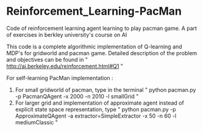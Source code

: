 # Reinforcement_Learning-PacMan
Code of reinforcement learning agent learning to play pacman game. A part of exercises in berkley university's course on AI

This code is a complete algorithmic implementation of Q-learning and MDP's for gridworld and pacman game.
Detailed description of the problem and objectives can be found in " http://ai.berkeley.edu/reinforcement.html#Q1 "

For self-learning PacMan implementation :
  1. For small gridworld of pacman, type in the terminal " python pacman.py -p PacmanQAgent -x 2000 -n 2010 -l smallGrid " 
  2. For larger grid and implementation of approximate agent instead of explicit state space representation, type 
  " python pacman.py -p ApproximateQAgent -a extractor=SimpleExtractor -x 50 -n 60 -l mediumClassic "  
